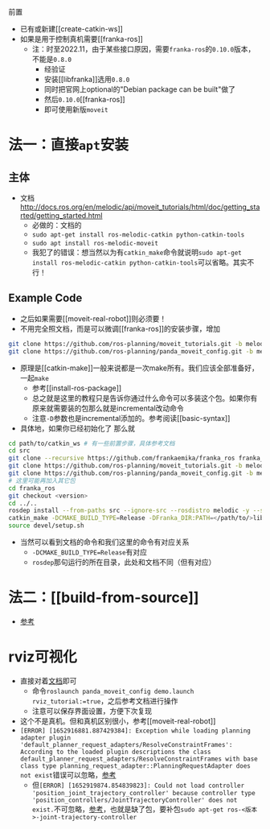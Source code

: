 前置
- 已有或新建[[create-catkin-ws]]
- 如果是用于控制真机需要[[franka-ros]]
  - 注：时至2022.11，由于某些接口原因，需要`franka-ros`的`0.10.0`版本，不能是`0.8.0`
    - 经验证
    - 安装[[libfranka]]选用`0.8.0`
    - 同时把官网上optional的"Debian package can be built"做了
    - 然后`0.10.0`[[franka-ros]]
    - 即可使用新版`moveit`

# 法一：直接`apt`安装
## 主体
- 文档
http://docs.ros.org/en/melodic/api/moveit_tutorials/html/doc/getting_started/getting_started.html
  - 必做的：文档的
  - `sudo apt-get install ros-melodic-catkin python-catkin-tools`
  - `sudo apt install ros-melodic-moveit`
  - 我犯了的错误：想当然以为有`catkin_make`命令就说明`sudo apt-get install ros-melodic-catkin python-catkin-tools`可以省略。其实不行！
## Example Code
- 之后如果需要[[moveit-real-robot]]则必须要！
- 不用完全照文档，而是可以微调[[franka-ros]]的安装步骤，增加
```sh 
git clone https://github.com/ros-planning/moveit_tutorials.git -b melodic-devel
git clone https://github.com/ros-planning/panda_moveit_config.git -b melodic-devel
```
- 原理是[[catkin-make]]一般来说都是一次make所有。我们应该全部准备好，一起`make`
  - 参考[[install-ros-package]]
  - 总之就是这里的教程只是告诉你通过什么命令可以多装这个包。如果你有原来就需要装的包那么就是incremental改动命令
  - 注意`-D`参数也是incremental添加的。参考阅读[[basic-syntax]]
- 具体地，如果你已经初始化了
那么就
```sh
cd path/to/catkin_ws # 有一些前置步骤，具体参考文档
cd src
git clone --recursive https://github.com/frankaemika/franka_ros franka_ros
git clone https://github.com/ros-planning/moveit_tutorials.git -b melodic-devel
git clone https://github.com/ros-planning/panda_moveit_config.git -b melodic-devel
# 这里可能再加入其它包
cd franka_ros
git checkout <version>
cd ../..
rosdep install --from-paths src --ignore-src --rosdistro melodic -y --skip-keys libfranka
catkin_make -DCMAKE_BUILD_TYPE=Release -DFranka_DIR:PATH=</path/to/>libfranka/build
source devel/setup.sh
```
- 当然可以看到文档的命令和我们这里的命令有对应关系
  - `-DCMAKE_BUILD_TYPE=Release`有对应
  - `rosdep`那句运行的所在目录，此处和文档不同（但有对应）
# 法二：[[build-from-source]]
- [参考](https://moveit.ros.org/install/source/)
# rviz可视化
- 直接对着[文档](http://docs.ros.org/en/melodic/api/moveit_tutorials/html/doc/quickstart_in_rviz/quickstart_in_rviz_tutorial.html#getting-started)即可
  - 命令`roslaunch panda_moveit_config demo.launch rviz_tutorial:=true`，之后参考文档进行操作
  - 注意可以保存界面设置，方便下次复现
- 这个不是真机。但和真机区别很小，参考[[moveit-real-robot]]
- `[ERROR] [1652916881.887429384]: Exception while loading planning adapter plugin 'default_planner_request_adapters/ResolveConstraintFrames': According to the loaded plugin descriptions the class default_planner_request_adapters/ResolveConstraintFrames with base class type planning_request_adapter::PlanningRequestAdapter does not exist`错误可以忽略，[参考](https://github.com/ros-planning/moveit_tutorials/issues/564)
  - 但`[ERROR] [1652919874.854839823]: Could not load controller 'position_joint_trajectory_controller' because controller type 'position_controllers/JointTrajectoryController' does not exist.`不可忽略，[参考](https://answers.ros.org/question/254084/gazebo-could-not-load-controller-jointtrajectorycontroller-does-not-exist-mastering-ros-chapter-10/)，也就是缺了包，要补包`sudo apt-get ros-<版本>-joint-trajectory-controller`